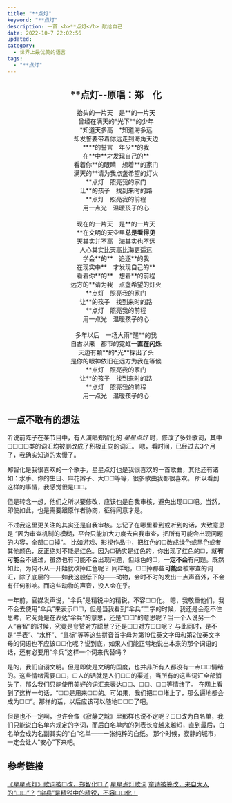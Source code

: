 ```yaml
---
title: "**点灯"
keyword: "**点灯"
description: 一首 <b>**点灯</b> 献给自己
date: 2022-10-7 22:02:56
updated:
category:
  - 世界上最优美的语言
tags:
  - "**点灯"
---
```


<h2><center>**点灯--原唱：郑　化<!-- 把歌词改成这样子的我，确实是无智啊 --></center></h2>

<center>抬头的一片天　是**的一片天</center>
<center>曾经在满天的*光下**的少年</center>
<center>*知道天多高　*知道海多远</center>
<center>却发誓要带着你远走到海角天边</center>
<center>****的誓言　年少**的我</center>
<center>在**中**才发现自己的**</center>
<center>看着你**的眼睛　想着**的家门</center>
<center>满天的**请为我点盏希望的灯火</center>
<center>**点灯　照亮我的家门</center>
<center>让**的孩子　找到来时的路</center>
<center>**点灯　照亮我的前程</center>
<center>用一点光　温暖孩子的心</center>
<br>
<center>现在的一片天　是**的一片天</center>
<center>**在文明的天空里<b>总是看得见</b></center>
<center>天其实并不高　海其实也不远</center>
<center>人心其实比天高比海更遥远</center>
<center>学会**的**　追逐**的我</center>
<center>在现实中**　才发现自己的**</center>
<center>看着你**的**　想着**的前程</center>
<center>远方的**请为我　点盏希望的灯火</center>
<center>**点灯　照亮我的家门</center>
<center>让**的孩子　找到来时的路</center>
<center>**点灯　照亮我的前程</center>
<center>用一点光　温暖孩子的心</center>
<br>
<center>多年以后　一场大雨*醒**的我</center>
<center>自古以来　都市的霓虹<b>一直在闪烁</b></center>
<center>天边有颗**的*光**探出了头</center>
<center>是你的眼神依旧在远方为我在等候</center>
<center>**点灯　照亮我的家门</center>
<center>让**的孩子　找到来时的路</center>
<center>**点灯　照亮我的前程</center>
<center>用一点光　温暖孩子的心</center>

## 一点不敢有的想法

听说前阵子在某节目中，有人演唱郑智化的 *星星点灯* 时，修改了多处歌词，其中☐☐☐☐<!-- 消极负面 -->类的词汇均被删改成了积极正向的词汇。
嗯，看时间，已经过去3个月了，我确实知道的太慢了。

郑智化是我很喜欢的一个歌手，星星点灯也是我很喜欢的一首歌曲，其他还有诸如：水手、你的生日、麻花辫子、大☐☐<!-- 国民 -->等等，很多歌曲我都很喜欢。
所以看到这样的事情，我感觉很是☐☐<!-- 愤慨 -->。

但是转念一想，他们之所以要修改，应该也是自我审核，避免出现☐☐<!-- 意外 -->吧。当然，即使如此，也是需要跟原作者协商，征得同意才是。

不过我这里更关注的其实还是自我审核。忘记了在哪里看到或听到的话，大致意思是 “因为审查机制的模糊，平台只能加大力度去自我审查，把所有可能会出现问题的内容，全部☐☐<!-- 屏蔽 -->掉”。
比如游戏、影视作品中，把红色的☐<!-- 血 -->改成绿色或黑色或者其他颜色，反正绝对不能是红色。因为☐<!-- 血 -->确实是红色的，你出现了红色的☐<!-- 血 -->，就**有可能**会不通过，虽然也有可能不会出现问题，但绿色的☐<!-- 血 -->，**一定不会**有问题。既然如此，为何不从一开始就改掉红色呢？
同样地，☐☐<!-- 屏蔽 -->掉那些**可能**会被审查的词汇，除了底层的——如我这般低下的——动物，会时不时的发出一点声音外，不会有任何影响。而这些动物的声音，没人会在乎。

一年前，官媒发声说，“伞兵”是精锐中的精锐，不容☐☐<!-- 污名 -->化。
嗯，我敬重他们，我不会去使用“伞兵”来表示☐☐<!-- 傻逼 -->，但是当我看到“伞兵”二字的时候，我还是会忍不住思考，它究竟是在表达“伞兵”的意思，还是“☐☐<!-- 傻逼 -->”的意思呢？当一个人说另一个人“睿智”的时候，究竟是夸赞对方聪慧？还是☐☐<!-- 辱骂 -->对方☐☐<!-- 弱智 -->呢？
与此同时，是不是“手表”、“水杯”、“鼠标”等等这些拼音首字母为第19位英文字母和第2位英文字母的词语也不应该☐☐<!-- 污名 -->化呢？说到底，如果人们能正常地说出本来的那个词语的话，还有必要用“伞兵”这样一个词来代替吗？

是的，我们自诩文明。但是即使是文明的国度，也并非所有人都没有一点☐☐<!-- 负面 -->情绪的。这些情绪需要☐☐<!-- 发泄 -->，☐<!-- 骂 -->人的话就是人们☐☐<!-- 发泄 -->的渠道，当所有的这些词汇全部消失了，那么我们只能使用美好的词汇来表达☐☐<!-- 愤怒 -->、☐☐<!-- 悲伤 -->、☐☐<!-- 鄙夷 -->等情绪了。
在网上看到了这样一句话，“☐☐<!--厕所-->是用来☐☐<!--排泄-->的。可如果，我们把☐☐<!--厕所-->堵上了，那么遍地都会成为☐☐<!--厕所-->”。那样的话，以后应该可以随地☐☐☐<!-- 大小便 -->了吧。

但是也不一定啊，也许会像《寂静之城》里那样也说不定呢？☐☐<!-- 屏蔽 -->改为白名单，我们只能说白名单内规定的字词，而后白名单内的列表长度越来越短，直到最后，白名单会成为名副其实的“白”名单——一张纯粹的白纸。
那个时候，寂静的城市，一定会让人“安心”下来吧。

## 参考链接

[《星星点灯》歌词被☐改，郑智化☐了](https://www.huxiu.com/article/600374.html)
[星星点灯歌词](https://www.mulanci.org/lyric/sl8290/)
[童诗被篡改，来自大人的“☐☐”？](http://www.chinawriter.com.cn/n1/2021/1027/c404072-32265682.html)
[“伞兵”是精锐中的精锐，不容☐☐化！](https://www.12371.cn/2021/09/06/ARTI1630916710302820.shtml)
